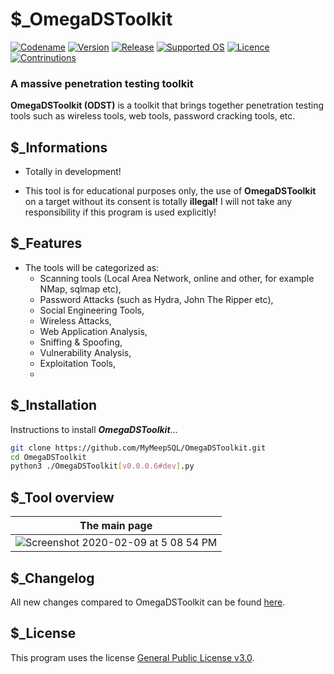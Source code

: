 # $_OmegaDSToolkit
[![Codename](https://img.shields.io/badge/Codename-MyMeepSQL-informational)]()
[![Version](https://img.shields.io/badge/Version-0.0.0.6-brightgreen)]()
[![Release](https://img.shields.io/badge/Release-Stable-success)]()
[![Supported OS](https://img.shields.io/badge/Supported%20OS-Linux%20--%20Windows-success)]()
[![Licence](https://img.shields.io/badge/License-GNU--GPL--3.0-important)]()
[![Contrinutions](https://img.shields.io/badge/Contributions-Open%20!-yellow)]()


### A massive penetration testing toolkit

**OmegaDSToolkit (ODST)** is a toolkit that brings together penetration testing tools such as wireless tools, web tools, password cracking tools, etc.

## $_Informations
 - Totally in development!

- This tool is for educational purposes only, the use of **OmegaDSToolkit** on a target without its consent is totally **illegal!** I will not take any responsibility if this program is used explicitly!

## $_Features
- The tools will be categorized as: 
  - Scanning tools (Local Area Network, online and other, for example NMap, sqlmap etc), 
  - Password Attacks (such as Hydra, John The Ripper etc), 
  - Social Engineering Tools,
  - Wireless Attacks,
  - Web Application Analysis,
  - Sniffing & Spoofing,
  - Vulnerability Analysis,
  - Exploitation Tools,
  - 

## $_Installation
Instructions to install ***OmegaDSToolkit***...
```bash
git clone https://github.com/MyMeepSQL/OmegaDSToolkit.git
cd OmegaDSToolkit
python3 ./OmegaDSToolkit[v0.0.0.6#dev].py
```

## $_Tool overview
| The main page | 
| ------------- | 
| ![Screenshot 2020-02-09 at 5 08 54 PM](https://zupimages.net/up/21/50/98oo.jpg)   |

## $_Changelog
All new changes compared to OmegaDSToolkit can be found [here](https://github.com/MyMeepSQL/OmegaDSToolkit/blob/main/CHANGLOG.md).

## $_License 
This program uses the license [General Public License v3.0](https://github.com/MyMeepSQL/OmegaDSToolkit/blob/main/LICENSEGNU).
